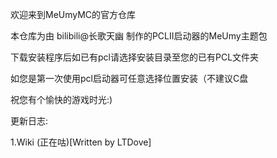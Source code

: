 欢迎来到MeUmyMC的官方仓库

本仓库为由 bilibili@长歌天幽 制作的PCLⅡ启动器的MeUmy主题包

下载安装程序后如已有pcl请选择安装目录至您的已有PCL文件夹

如您是第一次使用pcl启动器可任意选择位置安装（不建议C盘

祝您有个愉快的游戏时光:)

更新日志:

1.Wiki (正在咕)[Written by LTDove]
